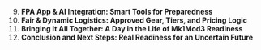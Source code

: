 9. **FPA App & AI Integration: Smart Tools for Preparedness**  
10. **Fair & Dynamic Logistics: Approved Gear, Tiers, and Pricing Logic**  
11. **Bringing It All Together: A Day in the Life of Mk1Mod3 Readiness**  
12. **Conclusion and Next Steps: Real Readiness for an Uncertain Future**